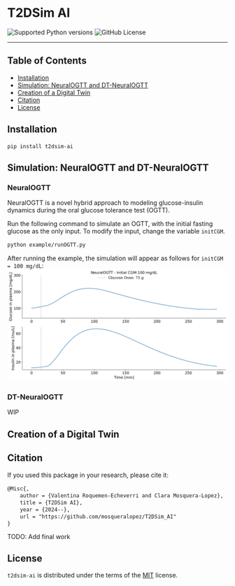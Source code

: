 # T2DSim AI

<img alt="Supported Python versions" src="https://img.shields.io/badge/Supported_Python_Versions-3.9-blue">
<img alt="GitHub License" src="https://img.shields.io/badge/license-MIT-green">

-----

## Table of Contents

- [Installation](#installation)
- [Simulation: NeuralOGTT and DT-NeuralOGTT](#simulation-neuralogtt-and-dt-neuralogtt)
- [Creation of a Digital Twin](#creation-of-a-digital-twin)
- [Citation](#citation)
- [License](#license)

## Installation

```console
pip install t2dsim-ai
```
## Simulation: NeuralOGTT and DT-NeuralOGTT

### NeuralOGTT

NeuralOGTT is a novel hybrid approach to modeling glucose-insulin dynamics during the oral glucose tolerance test (OGTT).

Run the following command to simulate an OGTT, with the initial fasting glucose as the only input. To modify the input, change the variable `initCGM`.

```bash
python example/runOGTT.py
```

After running the example, the simulation will appear as follows for `initCGM = 100 mg/dL`:
![OGTTExample](example/example_neuralOGTT_fastingGlucose_100.png)

### DT-NeuralOGTT

WIP

## Creation of a Digital Twin

## Citation

If you used this package in your research, please cite it:

```
@Misc{,
    author = {Valentina Roquemen-Echeverri and Clara Mosquera-Lopez},
    title = {T2DSim AI},
    year = {2024--},
    url = "https://github.com/mosqueralopez/T2DSim_AI"
}
```

TODO: Add final work

## License

`t2dsim-ai` is distributed under the terms of the [MIT](https://spdx.org/licenses/MIT.html) license.
